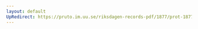 ```yaml
---
layout: default
UpRedirect: https://pruto.im.uu.se/riksdagen-records-pdf/1877/prot-1877--ak--061/prot-1877--ak--061_015.pdf
---
```

